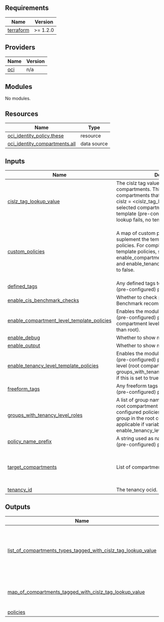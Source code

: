 ## Requirements

| Name | Version |
|------|---------|
| <a name="requirement_terraform"></a> [terraform](#requirement\_terraform) |  >= 1.2.0 |

## Providers

| Name | Version |
|------|---------|
| <a name="provider_oci"></a> [oci](#provider\_oci) | n/a |

## Modules

No modules.

## Resources

| Name | Type |
|------|------|
| [oci_identity_policy.these](https://registry.terraform.io/providers/oracle/oci/latest/docs/resources/identity_policy) | resource |
| [oci_identity_compartments.all](https://registry.terraform.io/providers/oracle/oci/latest/docs/data-sources/identity_compartments) | data source |

## Inputs

| Name | Description | Type | Default | Required |
|------|-------------|------|---------|:--------:|
| <a name="input_cislz_tag_lookup_value"></a> [cislz\_tag\_lookup\_value](#input\_cislz\_tag\_lookup\_value) | The cislz tag value used for looking up compartments. This module searches for compartments that are freeform tagged with cislz = <cislz\_tag\_lookup\_value>. The selected compartments are eligible for template (pre-configured) policies. If the lookup fails, no template policies are applied. | `string` | `""` | no |
| <a name="input_custom_policies"></a> [custom\_policies](#input\_custom\_policies) | A map of custom policies. Use this to suplement the template (pre-configured) policies. For completely overriding the template policies, set variables enable\_compartment\_level\_template\_policies and enable\_tenancy\_level\_template\_policies to false. | <pre>map(object({<br>    name           = string<br>    description    = string<br>    compartment_id = string<br>    statements     = list(string)<br>    defined_tags   = map(string)<br>    freeform_tags  = map(string)<br>  }))</pre> | `{}` | no |
| <a name="input_defined_tags"></a> [defined\_tags](#input\_defined\_tags) | Any defined tags to apply on the template (pre-configured) policies. | `map(string)` | `null` | no |
| <a name="input_enable_cis_benchmark_checks"></a> [enable\_cis\_benchmark\_checks](#input\_enable\_cis\_benchmark\_checks) | Whether to check policies for CIS Benchmark recommendations. | `bool` | `true` | no |
| <a name="input_enable_compartment_level_template_policies"></a> [enable\_compartment\_level\_template\_policies](#input\_enable\_compartment\_level\_template\_policies) | Enables the module to manage template (pre-configured) policies at the compartment level (compartments other than root). | `string` | `true` | no |
| <a name="input_enable_debug"></a> [enable\_debug](#input\_enable\_debug) | Whether to show module debug output. | `bool` | `false` | no |
| <a name="input_enable_output"></a> [enable\_output](#input\_enable\_output) | Whether to show module output. | `bool` | `false` | no |
| <a name="input_enable_tenancy_level_template_policies"></a> [enable\_tenancy\_level\_template\_policies](#input\_enable\_tenancy\_level\_template\_policies) | Enables the module to manage template (pre-configured) policies at the tenancy level (root compartment). Variable groups\_with\_tenancy\_level\_roles only applies if this is set to true. | `string` | `false` | no |
| <a name="input_freeform_tags"></a> [freeform\_tags](#input\_freeform\_tags) | Any freeform tags to apply on the template (pre-configured) policies. | `map(string)` | `null` | no |
| <a name="input_groups_with_tenancy_level_roles"></a> [groups\_with\_tenancy\_level\_roles](#input\_groups\_with\_tenancy\_level\_roles) | A list of group names and their roles at the root compartment (a.k.a tenancy) level. Pre-configured policies are assigned to each group in the root compartment. Only applicable if variable enable\_tenancy\_level\_policies is set to true. | <pre>list(object({<br>    name = string<br>    roles = string<br>  }))</pre> | `[]` | no |
| <a name="input_policy_name_prefix"></a> [policy\_name\_prefix](#input\_policy\_name\_prefix) | A string used as naming prefix to template (pre-configured) policy names. | `string` | `null` | no |
| <a name="input_target_compartments"></a> [target\_compartments](#input\_target\_compartments) | List of compartments that are policy targets. | <pre>list(object({<br>    name = string<br>    id = string<br>    freeform_tags = map(string)<br>  }))</pre> | `[]` | no |
| <a name="input_tenancy_id"></a> [tenancy\_id](#input\_tenancy\_id) | The tenancy ocid. | `string` | n/a | yes |

## Outputs

| Name | Description |
|------|-------------|
| <a name="output_list_of_compartments_types_tagged_with_cislz_tag_lookup_value"></a> [list\_of\_compartments\_types\_tagged\_with\_cislz\_tag\_lookup\_value](#output\_list\_of\_compartments\_types\_tagged\_with\_cislz\_tag\_lookup\_value) | An internal list with compartments tagged with cislz\_tag\_lookup\_value. Used to find if an enclosing compartment is available. |
| <a name="output_map_of_compartments_tagged_with_cislz_tag_lookup_value"></a> [map\_of\_compartments\_tagged\_with\_cislz\_tag\_lookup\_value](#output\_map\_of\_compartments\_tagged\_with\_cislz\_tag\_lookup\_value) | An internal map driving the assignment of pre-configured policies according to cislz* tags. |
| <a name="output_policies"></a> [policies](#output\_policies) | The policies. |
